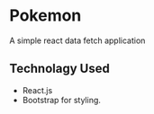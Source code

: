 # Pokemon

A simple react data fetch application

## Technolagy Used
 - React.js
 - Bootstrap for styling.
